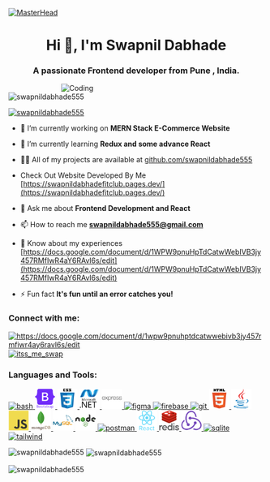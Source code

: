 [![MasterHead](https://www.canva.com/design/DAF5dCcDcyM/tCeOhf2jH79uAzjjKapuvw/edit)](https://webdevswap.hashnode.dev/)
<h1 align="center">Hi 👋, I'm Swapnil Dabhade</h1>
<h3 align="center">A passionate Frontend developer from Pune , India.</h3>
<img align="right" alt="Coding" width="400" src="https://i.pinimg.com/originals/54/e3/7d/54e37d8074ebcde1d96c77d7b2a7f310.gif">
<p align="left"> <img src="https://komarev.com/ghpvc/?username=swapnildabhade555&label=Profile%20views&color=0e75b6&style=flat" alt="swapnildabhade555" /> </p>

<p align="left"> <a href="https://github.com/ryo-ma/github-profile-trophy"><img src="https://github-profile-trophy.vercel.app/?username=swapnildabhade555" alt="swapnildabhade555" /></a> </p>

- 🔭 I’m currently working on **MERN Stack E-Commerce Website**

- 🌱 I’m currently learning **Redux and some advance React**

- 👨‍💻 All of my projects are available at [github.com/swapnildabhade555](github.com/swapnildabhade555)

- Check Out Website Developed By Me [https://swapnildabhadefitclub.pages.dev/](https://swapnildabhadefitclub.pages.dev/)

- 💬 Ask me about **Frontend Development and React**

- 📫 How to reach me **swapnildabhade555@gmail.com**

- 📄 Know about my experiences [https://docs.google.com/document/d/1WPW9pnuHpTdCatwWebIVB3jy457RMfIwR4aY6RAvl6s/edit](https://docs.google.com/document/d/1WPW9pnuHpTdCatwWebIVB3jy457RMfIwR4aY6RAvl6s/edit)

- ⚡ Fun fact **It's fun until an error catches you!**

<h3 align="left">Connect with me:</h3>
<p align="left">
<a href="https://linkedin.com/in/https://docs.google.com/document/d/1wpw9pnuhptdcatwwebivb3jy457rmfiwr4ay6ravl6s/edit" target="blank"><img align="center" src="https://raw.githubusercontent.com/rahuldkjain/github-profile-readme-generator/master/src/images/icons/Social/linked-in-alt.svg" alt="https://docs.google.com/document/d/1wpw9pnuhptdcatwwebivb3jy457rmfiwr4ay6ravl6s/edit" height="30" width="40" /></a>
<a href="https://instagram.com/itss_me_swap" target="blank"><img align="center" src="https://raw.githubusercontent.com/rahuldkjain/github-profile-readme-generator/master/src/images/icons/Social/instagram.svg" alt="itss_me_swap" height="30" width="40" /></a>
</p>

<h3 align="left">Languages and Tools:</h3>
<p align="left"> <a href="https://www.gnu.org/software/bash/" target="_blank" rel="noreferrer"> <img src="https://www.vectorlogo.zone/logos/gnu_bash/gnu_bash-icon.svg" alt="bash" width="40" height="40"/> </a> <a href="https://getbootstrap.com" target="_blank" rel="noreferrer"> <img src="https://raw.githubusercontent.com/devicons/devicon/master/icons/bootstrap/bootstrap-plain-wordmark.svg" alt="bootstrap" width="40" height="40"/> </a> <a href="https://www.w3schools.com/css/" target="_blank" rel="noreferrer"> <img src="https://raw.githubusercontent.com/devicons/devicon/master/icons/css3/css3-original-wordmark.svg" alt="css3" width="40" height="40"/> </a> <a href="https://dotnet.microsoft.com/" target="_blank" rel="noreferrer"> <img src="https://raw.githubusercontent.com/devicons/devicon/master/icons/dot-net/dot-net-original-wordmark.svg" alt="dotnet" width="40" height="40"/> </a> <a href="https://expressjs.com" target="_blank" rel="noreferrer"> <img src="https://raw.githubusercontent.com/devicons/devicon/master/icons/express/express-original-wordmark.svg" alt="express" width="40" height="40"/> </a> <a href="https://www.figma.com/" target="_blank" rel="noreferrer"> <img src="https://www.vectorlogo.zone/logos/figma/figma-icon.svg" alt="figma" width="40" height="40"/> </a> <a href="https://firebase.google.com/" target="_blank" rel="noreferrer"> <img src="https://www.vectorlogo.zone/logos/firebase/firebase-icon.svg" alt="firebase" width="40" height="40"/> </a> <a href="https://git-scm.com/" target="_blank" rel="noreferrer"> <img src="https://www.vectorlogo.zone/logos/git-scm/git-scm-icon.svg" alt="git" width="40" height="40"/> </a> <a href="https://www.w3.org/html/" target="_blank" rel="noreferrer"> <img src="https://raw.githubusercontent.com/devicons/devicon/master/icons/html5/html5-original-wordmark.svg" alt="html5" width="40" height="40"/> </a> <a href="https://www.java.com" target="_blank" rel="noreferrer"> <img src="https://raw.githubusercontent.com/devicons/devicon/master/icons/java/java-original.svg" alt="java" width="40" height="40"/> </a> <a href="https://developer.mozilla.org/en-US/docs/Web/JavaScript" target="_blank" rel="noreferrer"> <img src="https://raw.githubusercontent.com/devicons/devicon/master/icons/javascript/javascript-original.svg" alt="javascript" width="40" height="40"/> </a> <a href="https://www.mongodb.com/" target="_blank" rel="noreferrer"> <img src="https://raw.githubusercontent.com/devicons/devicon/master/icons/mongodb/mongodb-original-wordmark.svg" alt="mongodb" width="40" height="40"/> </a> <a href="https://www.mysql.com/" target="_blank" rel="noreferrer"> <img src="https://raw.githubusercontent.com/devicons/devicon/master/icons/mysql/mysql-original-wordmark.svg" alt="mysql" width="40" height="40"/> </a> <a href="https://nodejs.org" target="_blank" rel="noreferrer"> <img src="https://raw.githubusercontent.com/devicons/devicon/master/icons/nodejs/nodejs-original-wordmark.svg" alt="nodejs" width="40" height="40"/> </a> <a href="https://postman.com" target="_blank" rel="noreferrer"> <img src="https://www.vectorlogo.zone/logos/getpostman/getpostman-icon.svg" alt="postman" width="40" height="40"/> </a> <a href="https://reactjs.org/" target="_blank" rel="noreferrer"> <img src="https://raw.githubusercontent.com/devicons/devicon/master/icons/react/react-original-wordmark.svg" alt="react" width="40" height="40"/> </a> <a href="https://redis.io" target="_blank" rel="noreferrer"> <img src="https://raw.githubusercontent.com/devicons/devicon/master/icons/redis/redis-original-wordmark.svg" alt="redis" width="40" height="40"/> </a> <a href="https://redux.js.org" target="_blank" rel="noreferrer"> <img src="https://raw.githubusercontent.com/devicons/devicon/master/icons/redux/redux-original.svg" alt="redux" width="40" height="40"/> </a> <a href="https://www.sqlite.org/" target="_blank" rel="noreferrer"> <img src="https://www.vectorlogo.zone/logos/sqlite/sqlite-icon.svg" alt="sqlite" width="40" height="40"/> </a> <a href="https://tailwindcss.com/" target="_blank" rel="noreferrer"> <img src="https://www.vectorlogo.zone/logos/tailwindcss/tailwindcss-icon.svg" alt="tailwind" width="40" height="40"/> </a> </p>

<p><img align="left" src="https://github-readme-stats.vercel.app/api/top-langs?username=swapnildabhade555&show_icons=true&locale=en&layout=compact" alt="swapnildabhade555" /></p>

<p>&nbsp;<img align="center" src="https://github-readme-stats.vercel.app/api?username=swapnildabhade555&show_icons=true&locale=en" alt="swapnildabhade555" /></p>

<p><img align="center" src="https://github-readme-streak-stats.herokuapp.com/?user=swapnildabhade555&" alt="swapnildabhade555" /></p>
